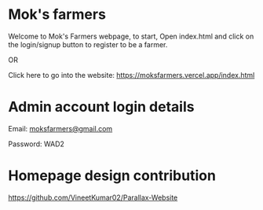 # Mok's farmers
Welcome to Mok's Farmers webpage, to start, Open index.html and click on the login/signup button to register to be a farmer.

OR

Click here to go into the website: https://moksfarmers.vercel.app/index.html

# Admin account login details
Email: moksfarmers@gmail.com

Password: WAD2

# Homepage design contribution 
https://github.com/VineetKumar02/Parallax-Website
